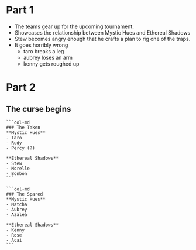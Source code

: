 # Part 1
- The teams gear up for the upcoming tournament.
- Showcases the relationship between Mystic Hues and Ethereal Shadows
- Stew becomes angry enough that he crafts a plan to rig one of the traps.
- It goes horribly wrong
	- taro breaks a leg
	- aubrey loses an arm
	- kenny gets roughed up

# Part 2

## The curse begins

````col
```col-md
### The Taken
**Mystic Hues**
- Taro
- Rudy
- Percy (?)

**Ethereal Shadows**
- Stew
- Morelle
- Bonbon
```

```col-md
### The Spared 
**Mystic Hues**
- Matcha
- Aubrey
- Azalea

**Ethereal Shadows**
- Kenny
- Rose
- Acai 
```

````




